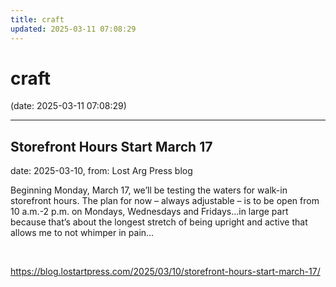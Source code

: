 ```yaml
---
title: craft
updated: 2025-03-11 07:08:29
---
```


# craft

(date: 2025-03-11 07:08:29)

---

## Storefront Hours Start March 17

date: 2025-03-10, from: Lost Arg Press blog

Beginning Monday, March 17, we&#8217;ll be testing the waters for walk-in storefront hours. The plan for now – always adjustable – is to be open from 10 a.m.-2 p.m. on Mondays, Wednesdays and Fridays…in large part because that&#8217;s about the longest stretch of being upright and active that allows me to not whimper in pain... 

<br> 

<https://blog.lostartpress.com/2025/03/10/storefront-hours-start-march-17/>


